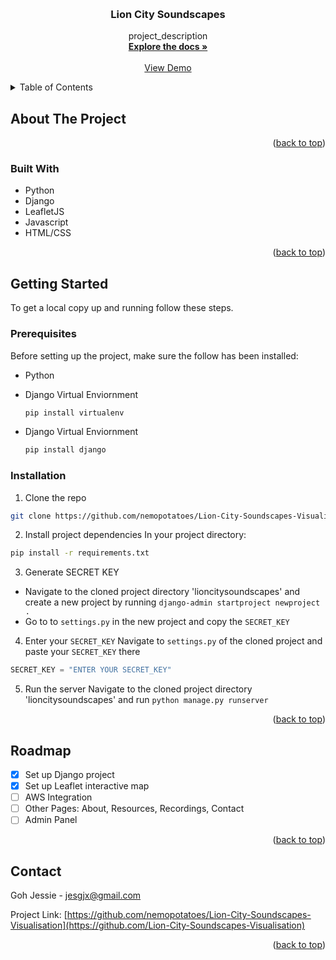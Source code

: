 <a name="readme-top"></a>

<!-- PROJECT LOGO -->
<br />
<div align="center">

<h3 align="center">Lion City Soundscapes</h3>

  <p align="center">
    project_description
    <br />
    <a href="https://github.com/nemopotatoes/Lion-City-Soundscapes-Visualisation"><strong>Explore the docs »</strong></a>
    <br />
    <br />
    <a href="https://github.com/nemopotatoes/Lion-City-Soundscapes-Visualisation">View Demo</a>
  </p>
</div>

<!-- TABLE OF CONTENTS -->
<details>
  <summary>Table of Contents</summary>
  <ol>
    <li>
      <a href="#about-the-project">About The Project</a>
      <ul>
        <li><a href="#built-with">Built With</a></li>
      </ul>
    </li>
    <li>
      <a href="#getting-started">Getting Started</a>
      <ul>
        <li><a href="#prerequisites">Prerequisites</a></li>
        <li><a href="#installation">Installation</a></li>
      </ul>
    </li>
    <li><a href="#roadmap">Roadmap</a></li>
    <li><a href="#contact">Contact</a></li>
  </ol>
</details>

<!-- ABOUT THE PROJECT -->

## About The Project

<p align="right">(<a href="#readme-top">back to top</a>)</p>

### Built With

- Python
- Django
- LeafletJS
- Javascript
- HTML/CSS

<p align="right">(<a href="#readme-top">back to top</a>)</p>

<!-- GETTING STARTED -->

## Getting Started

To get a local copy up and running follow these steps.

### Prerequisites

Before setting up the project, make sure the follow has been installed:

- Python

- Django Virtual Enviornment

  ```sh
  pip install virtualenv
  ```

- Django Virtual Enviornment
  ```sh
  pip install django
  ```

### Installation

1. Clone the repo

```sh
git clone https://github.com/nemopotatoes/Lion-City-Soundscapes-Visualisation.git
```

2. Install project dependencies
   In your project directory:

```sh
pip install -r requirements.txt
```

3. Generate SECRET KEY

- Navigate to the cloned project directory 'lioncitysoundscapes' and create a new project by running `django-admin startproject newproject .`
- Go to to `settings.py` in the new project and copy the `SECRET_KEY`

4. Enter your `SECRET_KEY`
   Navigate to `settings.py` of the cloned project and paste your `SECRET_KEY` there

```py
SECRET_KEY = "ENTER YOUR SECRET_KEY"
```

5. Run the server
   Navigate to the cloned project directory 'lioncitysoundscapes' and run `python manage.py runserver`

<p align="right">(<a href="#readme-top">back to top</a>)</p>

<!-- ROADMAP -->

## Roadmap

- [x] Set up Django project
- [x] Set up Leaflet interactive map
- [ ] AWS Integration
- [ ] Other Pages: About, Resources, Recordings, Contact
- [ ] Admin Panel

<p align="right">(<a href="#readme-top">back to top</a>)</p>

<!-- CONTACT -->

## Contact

Goh Jessie - jesgjx@gmail.com

Project Link: [https://github.com/nemopotatoes/Lion-City-Soundscapes-Visualisation](https://github.com/Lion-City-Soundscapes-Visualisation)

<p align="right">(<a href="#readme-top">back to top</a>)</p>
